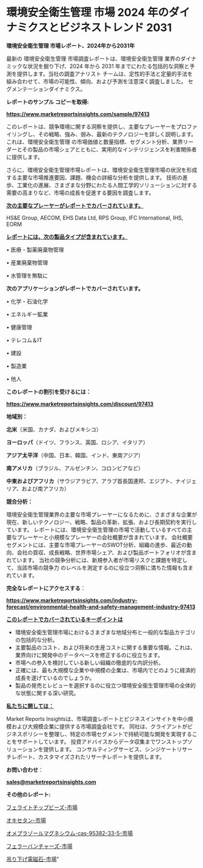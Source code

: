 # 環境安全衛生管理 市場 2024 年のダイナミクスとビジネストレンド 2031

<strong>環境安全衛生管理 市場レポート、2024年から2031年</strong>

最新の 環境安全衛生管理 市場調査レポートは、環境安全衛生管理 業界のダイナミックな状況を掘り下げ、2024 年から 2031 年までにわたる包括的な洞察と予測を提供します。当社の調査アナリスト チームは、定性的手法と定量的手法を組み合わせて、市場の可能性、傾向、および予測を注意深く調査しました。 セグメンテーションダイナミクス。



<strong>レポートのサンプル コピーを取得:</strong> <a href=https://www.marketreportsinsights.com/sample/97413>

<strong><u>https://www.marketreportsinsights.com/sample/97413</u></strong></a>

このレポートは、競争環境に関する洞察を提供し、主要なプレーヤーをプロファイリングし、その戦略、強み、弱み、最新のテクノロジーを詳しく説明します。 これは、環境安全衛生管理 の市場価値と数量指標、セグメント分析、業界リーダーとその製品の市場シェアとともに、実用的なインテリジェンスを利害関係者に提供します。

さらに、環境安全衛生管理市場レポートは、環境安全衛生管理市場の状況を形成する主要な市場推進要因、課題、機会の詳細な分析を提供します。 技術の進歩、工業化の進展、さまざまな分野にわたる人間工学的ソリューションに対する需要の高まりなど、市場の成長を促進する要因を調査します。



<strong><u>次の主要なプレーヤーがレポートでカバーされています。</u></strong>

HS&E Group, AECOM, EHS Data Ltd, RPS Group, IFC International, IHS, EORM



<strong><u><b>レポートには、次の製品タイプが含まれています。</b></u></strong>

• 医療・製薬廃棄物管理

• 産業廃棄物管理

• 水管理を無駄に



<strong><b>次のアプリケーションがレポートでカバーされています。</b></strong>

• 化学・石油化学

• エネルギー鉱業

• 健康管理

• テレコム＆IT

• 建設

• 製造業

• 他人



<strong><b>このレポートの割引を受けるには：</b></strong><a href=https://www.marketreportsinsights.com/discount/97413>

<strong><u>https://www.marketreportsinsights.com/discount/97413</u></strong></a>



<strong>地域別：</strong>



<strong>北米</strong>（米国、カナダ、およびメキシコ）



<strong>ヨーロッパ</strong>（ドイツ、フランス、英国、ロシア、イタリア）



<strong>アジア太平洋</strong>（中国、日本、韓国、インド、東南アジア）



<strong>南アメリカ</strong>（ブラジル、アルゼンチン、コロンビアなど）



<strong>中東およびアフリカ</strong>（サウジアラビア、アラブ首長国連邦、エジプト、ナイジェリア、および南アフリカ）



<strong>競合分析：</strong>

環境安全衛生管理業界の主要な市場プレーヤーになるために、さまざまな企業が現在、新しいテクノロジー、戦略、製品の革新、拡張、および長期契約を実行しています。 レポートには、環境安全衛生管理の市場で活動しているすべての主要なプレーヤーと小規模なプレーヤーの会社概要が含まれています。 会社概要セグメントには、主要な市場プレーヤーのSWOT分析、組織の進歩、最近の動向、会社の買収、成長戦略、世界市場シェア、および製品ポートフォリオが含まれています。 当社の競争分析には、新規参入者が市場リスクと課題を特定して、当該市場の競争力 のレベルを測定するのに役立つ洞察に満ちた情報も含まれています。



<strong>完全なレポートにアクセスする</strong>：

<a href=https://www.marketreportsinsights.com/industry-forecast/environmental-health-and-safety-management-industry-97413>

<strong><u>https://www.marketreportsinsights.com/industry-forecast/environmental-health-and-safety-management-industry-97413</u></strong></a>



<strong><u><b>このレポートでカバーされているキーポイントは</b></u></strong>
<ul>
  <li>環境安全衛生管理市場におけるさまざまな地域分布と一般的な製品カテゴリの包括的な分析。</li>
  <li>主要製品のコスト、および将来の生産コストに関する重要な情報。これは、業界向けに開発中のデータベースを修正するのに役立ちます。</li>
  <li>市場への参入を検討している新しい組織の徹底的な内訳分析。</li>
  <li>正確には、最も大規模な企業や中規模の企業は、市場内でどのように経済的成長を遂げているのでしょうか。</li>
  <li>製品の発売とレビューを選択するのに役立つ環境安全衛生管理市場の全体的な状態に関する深い研究。</li>
</ul>


<strong><u><b>私たちに関しては：</b></u></strong>

Market Reports Insightsは、市場調査レポートとビジネスインサイトを中小規模および大規模企業に提供する市場調査会社です。 同社は、クライアントがビジネスポリシーを整理し、特定の市場セグメントで持続可能な開発を実現することをサポートしています。 投資アドバイスからデータ収集までワンストップソリューションを提供します。 コンサルティングサービス、シンジケートリサーチレポート、カスタマイズされたリサーチレポートを提供します。



<strong><b>お問い合わせ</b></strong>：

<a href=mailto:sales@marketreportsinsights.com>

<strong><u>sales@marketreportsinsights.com</u></strong></a>



<strong>その他のレポート:</strong>

<a href=https://www.linkedin.com/pulse/フェライトチップビーズ-市場-2023-swot-分析と成長率-2030-u7k5f/>フェライトチップビーズ-市場</a>

<a href=https://www.linkedin.com/pulse/オキセタン-市場-2023-最新の-cagr-および成長分析-2030-pmvof/>オキセタン-市場</a>

<a href=https://www.linkedin.com/pulse/オメプラゾールマグネシウム-cas-95382-33-5-市場-2023-年のダイナミクスとビジネストレンド-gx28f/>オメプラゾールマグネシウム-cas-95382-33-5-市場</a>

<a href=https://www.linkedin.com/pulse/フェラーバンチャーズ-市場-2023-年のダイナミクスとビジネストレンド-2030-pr-news-hub-gxdkf/>フェラーバンチャーズ-市場</a>

<a href=https://www.linkedin.com/pulse/吊り下げ電磁石-市場-2023-swot-分析と最新イノベーション-2030-ke4ff/>吊り下げ電磁石-市場</a>"
